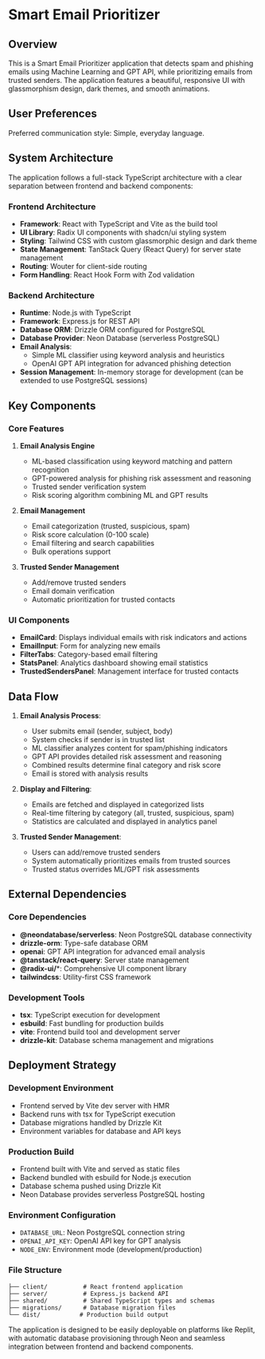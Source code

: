 # Smart Email Prioritizer

## Overview

This is a Smart Email Prioritizer application that detects spam and phishing emails using Machine Learning and GPT API, while prioritizing emails from trusted senders. The application features a beautiful, responsive UI with glassmorphism design, dark themes, and smooth animations.

## User Preferences

Preferred communication style: Simple, everyday language.

## System Architecture

The application follows a full-stack TypeScript architecture with a clear separation between frontend and backend components:

### Frontend Architecture
- **Framework**: React with TypeScript and Vite as the build tool
- **UI Library**: Radix UI components with shadcn/ui styling system
- **Styling**: Tailwind CSS with custom glassmorphic design and dark theme
- **State Management**: TanStack Query (React Query) for server state management
- **Routing**: Wouter for client-side routing
- **Form Handling**: React Hook Form with Zod validation

### Backend Architecture
- **Runtime**: Node.js with TypeScript
- **Framework**: Express.js for REST API
- **Database ORM**: Drizzle ORM configured for PostgreSQL
- **Database Provider**: Neon Database (serverless PostgreSQL)
- **Email Analysis**: 
  - Simple ML classifier using keyword analysis and heuristics
  - OpenAI GPT API integration for advanced phishing detection
- **Session Management**: In-memory storage for development (can be extended to use PostgreSQL sessions)

## Key Components

### Core Features
1. **Email Analysis Engine**
   - ML-based classification using keyword matching and pattern recognition
   - GPT-powered analysis for phishing risk assessment and reasoning
   - Trusted sender verification system
   - Risk scoring algorithm combining ML and GPT results

2. **Email Management**
   - Email categorization (trusted, suspicious, spam)
   - Risk score calculation (0-100 scale)
   - Email filtering and search capabilities
   - Bulk operations support

3. **Trusted Sender Management**
   - Add/remove trusted senders
   - Email domain verification
   - Automatic prioritization for trusted contacts

### UI Components
- **EmailCard**: Displays individual emails with risk indicators and actions
- **EmailInput**: Form for analyzing new emails
- **FilterTabs**: Category-based email filtering
- **StatsPanel**: Analytics dashboard showing email statistics
- **TrustedSendersPanel**: Management interface for trusted contacts

## Data Flow

1. **Email Analysis Process**:
   - User submits email (sender, subject, body)
   - System checks if sender is in trusted list
   - ML classifier analyzes content for spam/phishing indicators
   - GPT API provides detailed risk assessment and reasoning
   - Combined results determine final category and risk score
   - Email is stored with analysis results

2. **Display and Filtering**:
   - Emails are fetched and displayed in categorized lists
   - Real-time filtering by category (all, trusted, suspicious, spam)
   - Statistics are calculated and displayed in analytics panel

3. **Trusted Sender Management**:
   - Users can add/remove trusted senders
   - System automatically prioritizes emails from trusted sources
   - Trusted status overrides ML/GPT risk assessments

## External Dependencies

### Core Dependencies
- **@neondatabase/serverless**: Neon PostgreSQL database connectivity
- **drizzle-orm**: Type-safe database ORM
- **openai**: GPT API integration for advanced email analysis
- **@tanstack/react-query**: Server state management
- **@radix-ui/***: Comprehensive UI component library
- **tailwindcss**: Utility-first CSS framework

### Development Tools
- **tsx**: TypeScript execution for development
- **esbuild**: Fast bundling for production builds
- **vite**: Frontend build tool and development server
- **drizzle-kit**: Database schema management and migrations

## Deployment Strategy

### Development Environment
- Frontend served by Vite dev server with HMR
- Backend runs with tsx for TypeScript execution
- Database migrations handled by Drizzle Kit
- Environment variables for database and API keys

### Production Build
- Frontend built with Vite and served as static files
- Backend bundled with esbuild for Node.js execution
- Database schema pushed using Drizzle Kit
- Neon Database provides serverless PostgreSQL hosting

### Environment Configuration
- `DATABASE_URL`: Neon PostgreSQL connection string
- `OPENAI_API_KEY`: OpenAI API key for GPT analysis
- `NODE_ENV`: Environment mode (development/production)

### File Structure
```
├── client/          # React frontend application
├── server/          # Express.js backend API
├── shared/          # Shared TypeScript types and schemas
├── migrations/      # Database migration files
└── dist/           # Production build output
```

The application is designed to be easily deployable on platforms like Replit, with automatic database provisioning through Neon and seamless integration between frontend and backend components.